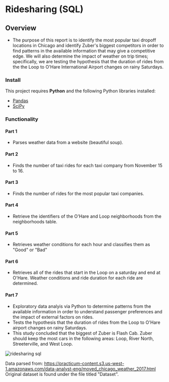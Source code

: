 # Ridesharing (SQL)

## Overview

* The purpose of this report is to identify the most popular taxi dropoff locations in Chicago and identify Zuber's biggest competitors in order to find patterns in the available information that may give a competitive edge. We will also determine the impact of weather on trip times; specifically, we are testing the hypothesis that the duration of rides from the the Loop to O'Hare International Airport changes on rainy Saturdays.

### Install

This project requires **Python** and the following Python libraries installed:

- [Pandas](http://pandas.pydata.org/)
- [SciPy](https://scipy.org/)

### Functionality

#### Part 1
* Parses weather data from a website (beautiful soup). 

#### Part 2
* Finds the number of taxi rides for each taxi company from November 15 to 16.

#### Part 3
* Finds the number of rides for the most popular taxi companies.

#### Part 4
* Retrieve the identifiers of the O'Hare and Loop neighborhoods from the neighborhoods table.

#### Part 5
* Retrieves weather conditions for each hour and classifies them as "Good" or "Bad"

#### Part 6
* Retrieves all of the rides that start in the Loop on a saturday and end at O'Hare. Weather conditions and ride duration for each ride are determined. 

#### Part 7
* Exploratory data analyis via Python to determine patterns from the available information in order to understand passenger preferences and the impact of external factors on rides.
* Tests the hypothesis that the duration of rides from the Loop to O'Hare airport changes on rainy Saturdays.
* This study concluded that the biggest of Zuber is Flash Cab. Zuber should keep the most cars in the following areas: Loop, River North, Streeterville, and West Loop.

![ridesharing sql](https://github.com/Bidesh-Ghosh/Data_Projects_TripleTen/assets/152648624/defcb2a1-dd8e-4c10-8f2a-4a364276d3a3)

Data parsed from: https://practicum-content.s3.us-west-1.amazonaws.com/data-analyst-eng/moved_chicago_weather_2017.html
Original dataset is found under the file titled "Dataset".
